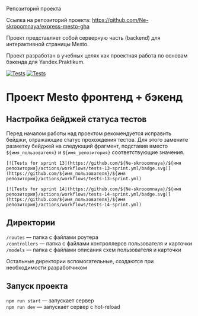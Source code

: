 Репозиторий проекта

Ссылка на репозиторий проекта: https://github.com/Ne-skrooomnaya/express-mesto-gha

Проект представляет собой серверную часть (backend) для интерактивной страницы Mesto.

Проект разработан в учебных целях как проектная работа по основам бэкенда для Yandex.Praktikum.


[![Tests](https://github.com/Ne-skrooomnaya/express-mesto-gha/actions/workflows/tests-13-sprint.yml/badge.svg)](https://github.com/Ne-skrooomnaya/express-mesto-gha/actions/workflows/tests-13-sprint.yml) 
[![Tests](https://github.com/Ne-skrooomnaya/express-mesto-gha/actions/workflows/tests-14-sprint.yml/badge.svg)](https://github.com/Ne-skrooomnaya/express-mesto-gha/actions/workflows/tests-14-sprint.yml)
# Проект Mesto фронтенд + бэкенд

## Настройка бейджей статуса тестов
Перед началом работы над проектом рекомендуется исправить бейджи, отражающие статус прохождения тестов.
Для этого замените разметку бейджей на следующий фрагмент, подставив вместо `${имя_пользователя}` и `${имя_репозитория}` соответствующие значения.

```
[![Tests for sprint 13](https://github.com/${Ne-skrooomnaya}/${имя репозитория}/actions/workflows/tests-13-sprint.yml/badge.svg)](https://github.com/${имя_пользователя}/${имя репозитория}/actions/workflows/tests-13-sprint.yml) 

[![Tests for sprint 14](https://github.com/${Ne-skrooomnaya}/${имя репозитория}/actions/workflows/tests-14-sprint.yml/badge.svg)](https://github.com/${имя_пользователя}/${имя репозитория}/actions/workflows/tests-14-sprint.yml)
```

## Директории

`/routes` — папка с файлами роутера  
`/controllers` — папка с файлами контроллеров пользователя и карточки   
`/models` — папка с файлами описания схем пользователя и карточки  
  
Остальные директории вспомогательные, создаются при необходимости разработчиком

## Запуск проекта

`npm run start` — запускает сервер   
`npm run dev` — запускает сервер с hot-reload
